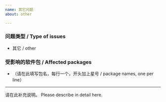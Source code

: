```yaml
---
name: 其它问题
about: other

---
```


### 问题类型 / Type of issues

* 其它 / other

### 受影响的软件包 / Affected packages

* （请在此填写包名，每行一个，开头加上星号 / package names, one per line）

----

请在此补充说明。
Please describe in detail here.
